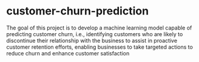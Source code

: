 # customer-churn-prediction
The goal of this project is to develop a machine learning model capable of predicting customer churn, i.e., identifying customers who are likely to discontinue their relationship with the business to assist in proactive customer retention efforts, enabling businesses to take targeted actions to reduce churn and enhance customer satisfaction
